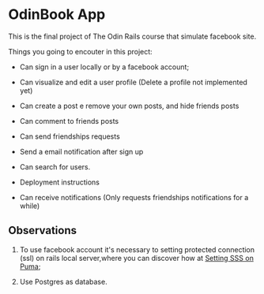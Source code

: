 # OdinBook App

This is the final project of The Odin Rails course that simulate facebook site.

Things you going to encouter in this project:

* Can sign in a user locally or by a facebook account;

* Can visualize and edit a user profile (Delete a profile not implemented yet)

* Can create a post e remove your own posts, and hide friends posts

* Can comment to friends posts

* Can send friendships requests

* Send a email notification after sign up

* Can search for users.

* Deployment instructions

* Can receive notifications (Only requests friendships notifications for a while)

## Observations

1. To use facebook account it's necessary to setting protected connection
   (ssl) on rails local server,where you can discover how at [Setting SSS on Puma](https://gist.github.com/tadast/9932075);

2. Use Postgres as database.
